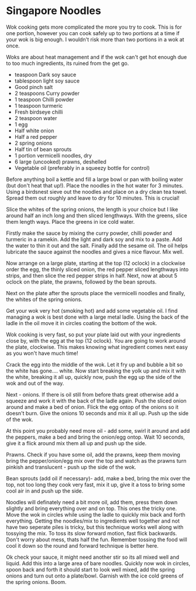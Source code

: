 # Singapore Noodles

Wok cooking gets more complicated the more you try to cook. This is for one portion, however you can cook safely up to two portions at a time if your wok is big enough. I wouldn't risk more than two portions in a wok at once.

Woks are about heat management and if the wok can't get hot enough due to too much ingredients, its ruined from the get go.

* teaspoon Dark soy sauce
* tablespoon light soy sauce
* Good pinch salt
* 2 teaspoons Curry powder
* 1 teaspoon Chilli powder
* 1 teaspoon turmeric
* Fresh birdseye chilli
* 2 teaspoon water
* 1 egg
* Half white onion
* Half a red pepper
* 2 spring onions
* Half tin of bean sprouts
* 1 portion vermicelli noodles, dry
* 6 large (uncooked) prawns, deshelled
* Vegetable oil (preferably in a squeezy bottle for control)

Before anything boil a kettle and fill a large bowl or pan with boiling water (but don't heat that up!). Place the noodles in the hot water for 3 minutes. Using a birdsnest sieve out the noodles and place on a dry clean tea towel. Spread them out roughly and leave to dry for 10 minutes. This is crucial!

Slice the whites of the spring onions, the length is your choice but I like around half an inch long and then sliced lengthways. With the greens, slice them length ways. Place the greens in ice cold water.

Firstly make the sauce by mixing the curry powder, chilli powder and turmeric in a ramekin. Add the light and dark soy and mix to a paste. Add the water to thin it out and the salt. Finally add the sesame oil. The oil helps lubricate the sauce against the noodles and gives a nice flavour. Mix well.


Now arrange on a large plate, starting at the top (12 oclock) in a clockwise order the egg, the thinly sliced onion, the red pepper sliced lengthways into strips, and then slice the red pepper strips in half. Next, now at about 5 oclock on the plate, the prawns, followed by the bean sprouts.

Next on the plate after the sprouts place the vermicelli noodles and finally, the whites of the spring onions.

Get your wok very hot (smoking hot) and add some vegetable oil. I find managing a wok is best done with a large metal ladle. Using the back of the ladle in the oil move it in circles coating the bottom of the wok.

Wok cooking is very fast, so put your plate laid out with your ingredients close by, with the egg at the top (12 oclock). You are going to work around the plate, clockwise. This makes knowing what ingredient comes next easy as you won't have much time!

Crack the egg into the middle of the wok. Let it fry up and bubble a bit so the white has gone.... white. Now start breaking the yolk up and mix it with the white, breaking it all up, quickly now, push the egg up the side of the wok and out of the way.

Next - onions. If there is oil still from before thats great otherwise add a squeeze and work it with the back of the ladle again. Push the sliced onion around and make a bed of onion. Flick the egg ontop of the onions so it doesn't burn. Give the onions 10 seconds and mix it all up. Push up the side of the wok.

At this point you probably need more oil - add some, swirl it around and add the peppers, make a bed and bring the onion/egg ontop. Wait 10 seconds, give it a flick around mix them all up and push up the side.

Prawns. Check if you have some oil, add the prawns, keep them moving bring the pepper/onion/egg mix over the top and watch as the prawns turn pinkish and translucent - push up the side of the wok.

Bean sprouts (add oil if necessary)- add, make a bed, bring the mix over the top, not too long they cook very fast, mix it up, give it a toss to bring some cool air in and push up the side.

Noodles will definately need a bit more oil, add them, press them down slightly and bring everything over and on top. This ones the tricky one. Move the wok in circles while using the ladle to quickly mix back and forth everything. Getting the noodles/mix to ingredients well together and not have two seperate piles is tricky, but this technique works well along with tossying the mix. To toss its slow forward motion, fast flick backwards. Don't worry about mess, thats half the fun. Remember tossing the food will cool it down so the round and forward technique is better here.

Ok check your sauce, it might need another stir so its all mixed well and liquid. Add this into a large area of bare noodles. Quickly now wok in circles, spoon back and forth it should start to look well mixed, add the spring onions and turn out onto a plate/bowl. Garnish with the ice cold greens of the spring onions. Boom.




